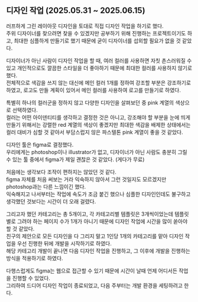 ## 디자인 작업 (2025.05.31 ~ 2025.06.15)

러프하게 그린 레이아웃 디자인을 토대로 직접 디자인 작업을 하기로 했다.<br>
주위 디자이너를 찾으려면 찾을 수 있겠지만 공부하기 위해 진행하는 프로젝트이기도 하고, 최대한 심플하게 만들기로 했기 때문에 굳이 디자이너를 섭외할 필요가 없을 것 같았다.<br>

디자이너가 아닌 사람이 디자인 작업을 할 때, 여러 컬러를 사용하면 자칫 촌스러워질 수 있고 개인적으로도 깔끔한 스타일을 더 좋아하기 때문에 최대한 컬러를 사용하지 않기로 했다.<br>
전체적으로 색감을 쓰지 않는 대신에 메인 컬러 1개를 정하여 강조할 부분은 강조하기로 하였고, 로고도 만들 계획이 있어서 메인 컬러를 사용하여 로고를 만들기로 하였다.<br>

특별히 하나의 컬러군을 정하지 않고 다양한 디자인을 살펴보던 중 pink 계열의 색상으로 선택하였다.<br>
컬러는 어떤 아이덴티티를 생각하고 결정한 것은 아니고, 강조해야 할 부분을 눈에 띄게 만들기 위해서는 강렬한 red 계열의 색상이 좋겠지만 최대한 색감을 배제한 상태에서는 컬러 대비가 심할 것 같아서 부담스럽지 않은 파스텔톤 pink 계열이 좋을 것 같았다.<br>

디자인 툴은 figma로 결정했다.<br>
우리에게는 photoshop이나 illustrator가 없고, 디자이너가 아닌 사람도 충분히 그릴 수 있는 툴 중에서 figma가 제일 괜찮은 것 같았다. (게다가 무료)<br>

처음에는 생각보다 조작이 편하지는 않았던 것 같다. <br>
figma 자체를 처음 써보는 거라 익숙하지 않아서 그런 것일지도 모르겠지만 photoshop과는 다른 느낌이긴 했다. <br>
익숙해지고 나서부터는 작업에 속도가 조금 붙긴 했으나 심플한 디자인인데도 불구하고 생각했던 것보다는 시간이 더 오래 걸렸다.<br>

그리고자 했던 카테고리는 총 5개이고, 각 카테고리별 템플릿은 3개씩이었는데 템플릿 별로 그려야 하는 페이지 수가 1개가 아니기 때문에 디자인 작업에 시간을 많이 쏟아야 할 것 같았다.<br>
친구의 제안으로 모든 디자인을 다 그리지 말고 1인당 1개의 카테고리를 맡아 디자인 작업을 우선 진행한 뒤에 개발을 시작하기로 하였다. <br>
해당 카테고리 개발이 끝나면 다음 디자인 작업을 진행하고, 그 이후에 개발을 진행하는 방식을 적용하기로 하였다.<br>

다행스럽게도 figma는 웹으로 접근할 수 있기 때문에 시간이 날때 언제 어디서든 작업을 진행할 수 있었다.<br>
그리하여 드디어 디자인 작업이 종료되었고, 다음 주부터는 개발 환경을 세팅하려고 한다.<br>